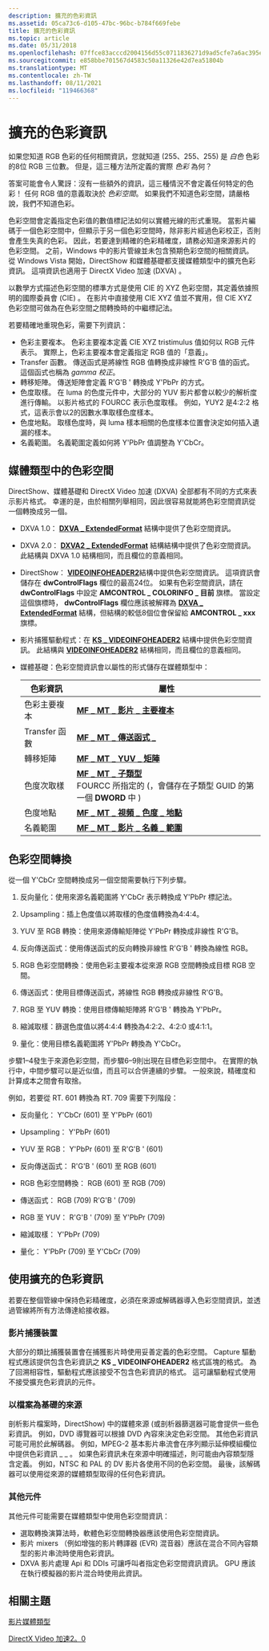 ```yaml
---
description: 擴充的色彩資訊
ms.assetid: 05ca73c6-d105-47bc-96bc-b784f669febe
title: 擴充的色彩資訊
ms.topic: article
ms.date: 05/31/2018
ms.openlocfilehash: 07ffce83acccd2004156d55c0711836271d9ad5cfe7a6ac395e0d9fcbb418142
ms.sourcegitcommit: e858bbe701567d4583c50a11326e42d7ea51804b
ms.translationtype: MT
ms.contentlocale: zh-TW
ms.lasthandoff: 08/11/2021
ms.locfileid: "119466368"
---
```

# <a name="extended-color-information"></a>擴充的色彩資訊

如果您知道 RGB 色彩的任何相關資訊，您就知道 (255、255、255) 是 *白色* 色彩的8位 RGB 三位數。 但是，這三種方法所定義的實際 *色彩* 為何？

答案可能會令人驚訝：沒有一些額外的資訊，這三種情況不會定義任何特定的色彩！ 任何 RGB 值的意義取決於 *色彩空間*。 如果我們不知道色彩空間，請嚴格說，我們不知道色彩。

色彩空間會定義指定色彩值的數值標記法如何以實體光線的形式重現。 當影片編碼于一個色彩空間中，但顯示于另一個色彩空間時，除非影片經過色彩校正，否則會產生失真的色彩。 因此，若要達到精確的色彩精確度，請務必知道來源影片的色彩空間。 之前，Windows 中的影片管線並未包含預期色彩空間的相關資訊。 從 Windows Vista 開始，DirectShow 和媒體基礎都支援媒體類型中的擴充色彩資訊。 這項資訊也適用于 DirectX Video 加速 (DXVA) 。

以數學方式描述色彩空間的標準方式是使用 CIE 的 XYZ 色彩空間，其定義依據照明的國際委員會 (CIE) 。 在影片中直接使用 CIE XYZ 值並不實用，但 CIE XYZ 色彩空間可做為在色彩空間之間轉換時的中繼標記法。

若要精確地重現色彩，需要下列資訊：

-   色彩主要複本。 色彩主要複本定義 CIE XYZ tristimulus 值如何以 RGB 元件表示。 實際上，色彩主要複本會定義指定 RGB 值的「意義」。
-   Transfer 函數。 傳送函式是將線性 RGB 值轉換成非線性 R'G'B 值的函式。 這個函式也稱為 *gamma 校正*。
-   轉移矩陣。 傳送矩陣會定義 R'G'B ' 轉換成 Y'PbPr 的方式。
-   色度取樣。 在 luma 的色度元件中，大部分的 YUV 影片都會以較少的解析度進行傳輸。 以影片格式的 FOURCC 表示色度取樣。 例如，YUY2 是4:2:2 格式，這表示會以2的因數水準取樣色度樣本。
-   色度地點。 取樣色度時，與 luma 樣本相關的色度樣本位置會決定如何插入遺漏的樣本。
-   名義範圍。 名義範圍定義如何將 Y'PbPr 值調整為 Y'CbCr。

## <a name="color-space-in-media-types"></a>媒體類型中的色彩空間

DirectShow、媒體基礎和 DirectX Video 加速 (DXVA) 全部都有不同的方式來表示影片格式。 幸運的是，由於相關列舉相同，因此很容易就能將色彩空間資訊從一個轉換成另一個。

-   DXVA 1.0： [**DXVA \_ ExtendedFormat**](/windows-hardware/drivers/ddi/dxva/ns-dxva-_dxva_extendedformat) 結構中提供了色彩空間資訊。
-   DXVA 2.0： [**DXVA2 \_ ExtendedFormat**](/windows/desktop/api/dxva2api/ns-dxva2api-dxva2_extendedformat) 結構結構中提供了色彩空間資訊。 此結構與 DXVA 1.0 結構相同，而且欄位的意義相同。
-   DirectShow： [**VIDEOINFOHEADER2**](/previous-versions/windows/desktop/api/dvdmedia/ns-dvdmedia-videoinfoheader2)結構中提供色彩空間資訊。 這項資訊會儲存在 **dwControlFlags** 欄位的最高24位。 如果有色彩空間資訊，請在 **dwControlFlags** 中設定 **AMCONTROL \_ COLORINFO \_ 目前** 旗標。 當設定這個旗標時， **dwControlFlags** 欄位應該被解釋為 [**DXVA \_ ExtendedFormat**](/windows-hardware/drivers/ddi/dxva/ns-dxva-_dxva_extendedformat) 結構，但結構的較低8個位會保留給 **AMCONTROL \_ xxx** 旗標。
-   影片捕獲驅動程式：在 [**KS \_ VIDEOINFOHEADER2**](/windows-hardware/drivers/ddi/ksmedia/ns-ksmedia-tagks_videoinfoheader2) 結構中提供色彩空間資訊。 此結構與 [**VIDEOINFOHEADER2**](/previous-versions/windows/desktop/api/dvdmedia/ns-dvdmedia-videoinfoheader2) 結構相同，而且欄位的意義相同。
-   媒體基礎：色彩空間資訊會以屬性的形式儲存在媒體類型中：

    

    | 色彩資訊  | 屬性                                                                                                                                                   |
    |--------------------|-------------------------------------------------------------------------------------------------------------------------------------------------------------|
    | 色彩主要複本    | [**MF \_ MT \_ 影片 \_ 主要複本**](mf-mt-video-primaries-attribute.md)                                                                                         |
    | Transfer 函數  | [**MF \_ MT \_ 傳送函式 \_**](mf-mt-transfer-function-attribute.md)                                                                                     |
    | 轉移矩陣    | [**MF \_ MT \_ YUV \_ 矩陣**](mf-mt-yuv-matrix-attribute.md)                                                                                                   |
    | 色度次取樣 | [**MF \_ MT \_ 子類型**](mf-mt-subtype-attribute.md)<br/> FOURCC 所指定的 (，會儲存在子類型 GUID 的第一個 **DWORD** 中 ) <br/> |
    | 色度地點      | [**MF \_ MT \_ 視頻 \_ 色度 \_ 地點**](mf-mt-video-chroma-siting-attribute.md)                                                                                |
    | 名義範圍      | [**MF \_ MT \_ 影片 \_ 名義 \_ 範圍**](mf-mt-video-nominal-range-attribute.md)                                                                                |

    

     

## <a name="color-space-conversion"></a>色彩空間轉換

從一個 Y'CbCr 空間轉換成另一個空間需要執行下列步驟。

1.  反向量化：使用來源名義範圍將 Y'CbCr 表示轉換成 Y'PbPr 標記法。
2.  Upsampling：插上色度值以將取樣的色度值轉換為4:4:4。
3.  YUV 至 RGB 轉換：使用來源傳輸矩陣從 Y'PbPr 轉換成非線性 R'G'B。
4.  反向傳送函式：使用傳送函式的反向轉換非線性 R'G'B ' 轉換為線性 RGB。
5.  RGB 色彩空間轉換：使用色彩主要複本從來源 RGB 空間轉換成目標 RGB 空間。
6.  傳送函式：使用目標傳送函式，將線性 RGB 轉換成非線性 R'G'B。

7.  RGB 至 YUV 轉換：使用目標傳輸矩陣將 R'G'B ' 轉換為 Y'PbPr。
8.  縮減取樣：篩選色度值以將4:4:4 轉換為4:2:2、4:2:0 或4:1:1。
9.  量化：使用目標名義範圍將 Y'PbPr 轉換為 Y'CbCr。

步驟1–4發生于來源色彩空間，而步驟6–9則出現在目標色彩空間中。 在實際的執行中，中間步驟可以是近似值，而且可以合併連續的步驟。 一般來說，精確度和計算成本之間會有取捨。

例如，若要從 RT. 601 轉換為 RT. 709 需要下列階段：

-   反向量化： Y'CbCr (601) 至 Y'PbPr (601) 
-   Upsampling： Y'PbPr (601) 
-   YUV 至 RGB： Y'PbPr (601) 至 R'G'B ' (601) 
-   反向傳送函式： R'G'B ' (601) 至 RGB (601) 
-   RGB 色彩空間轉換： RGB (601) 至 RGB (709) 
-   傳送函式： RGB (709) R'G'B ' (709) 
-   RGB 至 YUV： R'G'B ' (709) 至 Y'PbPr (709) 
-   縮減取樣： Y'PbPr (709) 

-   量化： Y'PbPr (709) 至 Y'CbCr (709) 

## <a name="using-extended-color-information"></a>使用擴充的色彩資訊

若要在整個管線中保持色彩精確度，必須在來源或解碼器導入色彩空間資訊，並透過管線將所有方法傳達給接收器。

### <a name="video-capture-devices"></a>影片捕獲裝置

大部分的類比捕獲裝置會在捕獲影片時使用妥善定義的色彩空間。 Capture 驅動程式應該提供包含色彩資訊之 **KS \_ VIDEOINFOHEADER2** 格式區塊的格式。 為了回溯相容性，驅動程式應該接受不包含色彩資訊的格式。 這可讓驅動程式使用不接受擴充色彩資訊的元件。

### <a name="file-based-sources"></a>以檔案為基礎的來源

剖析影片檔案時，DirectShow) 中的媒體來源 (或剖析器篩選器可能會提供一些色彩資訊。 例如，DVD 導覽器可以根據 DVD 內容來決定色彩空間。 其他色彩資訊可能可用於此解碼器。 例如，MPEG-2 基本影片串流會在序列顯示延伸模組欄位中提供色彩資訊 \_ \_ 。 如果色彩資訊未在來源中明確描述，則可能由內容類型隱含定義。 例如，NTSC 和 PAL 的 DV 影片各使用不同的色彩空間。 最後，該解碼器可以使用從來源的媒體類型取得的任何色彩資訊。

### <a name="other-components"></a>其他元件

其他元件可能需要在媒體類型中使用色彩空間資訊：

-   選取轉換演算法時，軟體色彩空間轉換器應該使用色彩空間資訊。
-   影片 mixers （例如增強的影片轉譯器 (EVR) 混音器）應該在混合不同內容類型的影片串流時使用色彩資訊。
-   DXVA 影片處理 Api 和 DDIs 可讓呼叫者指定色彩空間資訊資訊。 GPU 應該在執行模擬器的影片混合時使用此資訊。

## <a name="related-topics"></a>相關主題

<dl> <dt>

[影片媒體類型](video-media-types.md)
</dt> <dt>

[DirectX Video 加速2。0](directx-video-acceleration-2-0.md)
</dt> </dl>

 

 
